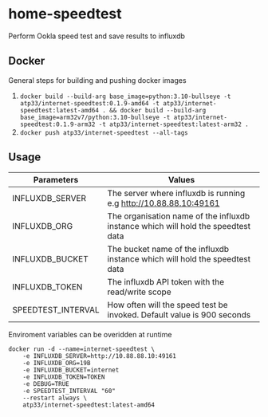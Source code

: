 # home-speedtest
Perform Ookla speed test and save results to influxdb

## Docker
General steps for building and pushing docker images
1. `docker build --build-arg base_image=python:3.10-bullseye -t atp33/internet-speedtest:0.1.9-amd64 -t atp33/internet-speedtest:latest-amd64 . && docker build --build-arg base_image=arm32v7/python:3.10-bullseye -t atp33/internet-speedtest:0.1.9-arm32 -t atp33/internet-speedtest:latest-arm32 .`
2. `docker push atp33/internet-speedtest --all-tags`


## Usage

| Parameters  |  Values
|---|---
| INFLUXDB_SERVER  |   The server where influxdb is running e.g http://10.88.88.10:49161
| INFLUXDB_ORG  |   The organisation name of the influxdb instance which will hold the speedtest data
| INFLUXDB_BUCKET  |   The bucket name of the influxdb instance which will hold the speedtest data
| INFLUXDB_TOKEN  |   The influxdb API token with the read/write scope
| SPEEDTEST_INTERVAL  |   How often will the speed test be invoked.  Default value is 900 seconds

Enviroment variables can be overidden at runtime

```
docker run -d --name=internet-speedtest \
    -e INFLUXDB_SERVER=http://10.88.88.10:49161
	-e INFLUXDB_ORG=19B
	-e INFLUXDB_BUCKET=internet
	-e INFLUXDB_TOKEN=TOKEN	
	-e DEBUG=TRUE
	-e SPEEDTEST_INTERVAL "60"
    --restart always \
    atp33/internet-speedtest:latest-amd64
```

